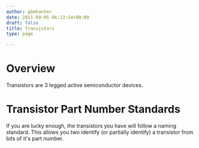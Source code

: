 ```yaml
---
author: gbmhunter
date: 2011-09-05 06:13:54+00:00
draft: false
title: Transistors
type: page

---
```


# Overview

Transistors are 3 legged active semiconductor devices.

# Transistor Part Number Standards

If you are lucky enough, the transistors you have will follow a naming standard. This allows you two identify (or partially identify) a transistor from bits of it's part number.
